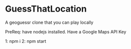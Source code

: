 ﻿# GuessThatLocation
A geoguessr clone that you can play locally

PreReq: have nodejs installed. Have a Google Maps API Key

1: npm i
2: npm start
